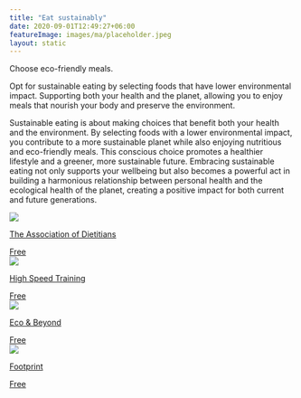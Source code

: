 ```yaml
---
title: "Eat sustainably"
date: 2020-09-01T12:49:27+06:00
featureImage: images/ma/placeholder.jpeg
layout: static
---
```


Choose eco-friendly meals.

Opt for sustainable eating by selecting foods that have lower environmental impact. Supporting both your health and the planet, allowing you to enjoy meals that nourish your body and preserve the environment.

Sustainable eating is about making choices that benefit both your health and the environment. By selecting foods with a lower environmental impact, you contribute to a more sustainable planet while also enjoying nutritious and eco-friendly meals. This conscious choice promotes a healthier lifestyle and a greener, more sustainable future. Embracing sustainable eating not only supports your wellbeing but also becomes a powerful act in building a harmonious relationship between personal health and the ecological health of the planet, creating a positive impact for both current and future generations.

<a class="ma-link" href="https://www.bda.uk.com/resource/what-is-a-sustainable-diet.html"><div class="ma-card ma-card-Community"><div class="ma-icon"><img src ="/images/Icon-check - community - opacity.svg"/></div><div class="ma-name"><p>The Association of Dietitians</p></div><div class="ma-paid-text"><span>Free</span></div></div></a><a class="ma-link" href="https://www.highspeedtraining.co.uk/hub/what-is-food-sustainability/"><div class="ma-card ma-card-Community"><div class="ma-icon"><img src ="/images/Icon-check - community - opacity.svg"/></div><div class="ma-name"><p>High Speed Training</p></div><div class="ma-paid-text"><span>Free</span></div></div></a><a class="ma-link" href="https://www.ecoandbeyond.co/articles/food-sustainability/"><div class="ma-card ma-card-Community"><div class="ma-icon"><img src ="/images/Icon-check - community - opacity.svg"/></div><div class="ma-name"><p>Eco & Beyond</p></div><div class="ma-paid-text"><span>Free</span></div></div></a><a class="ma-link" href="https://foodprint.org/eating-sustainably/"><div class="ma-card ma-card-Community"><div class="ma-icon"><img src ="/images/Icon-check - community - opacity.svg"/></div><div class="ma-name"><p>Footprint</p></div><div class="ma-paid-text"><span>Free</span></div></div></a>  

<br/><br/>






